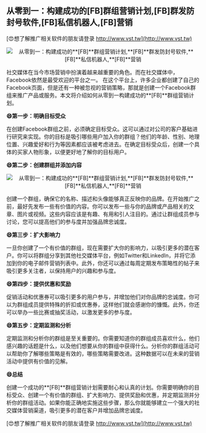 ## **从零到一：构建成功的**[FB]**群组营销计划,**[FB]**群发防封号软件,**[FB]**私信机器人,**[FB]**营销**

[😍想了解推广相关软件的朋友请登录 http://www.vst.tw](http://www.vst.tw)

 <center><img src="https://vst.tw/MP4/tuiguang/png/8.png" alt="从零到一：构建成功的**[FB]**群组营销计划,**[FB]**群发防封号软件,**[FB]**私信机器人,**[FB]**营销"></center>

社交媒体在当今市场营销中扮演着越来越重要的角色。而在社交媒体中，Facebook依然是最受欢迎的平台之一。 在这个平台上，许多企业都创建了自己的Facebook页面，但是还有一种被忽视的营销策略，那就是创建一个Facebook群组来推广产品或服务。本文将介绍如何从零到一构建成功的**[FB]**群组营销计划。

**😄第一步：明确目标受众**

在创建Facebook群组之前，必须确定目标受众。这可以通过对公司的客户基础进行研究来实现。你的目标是吸引哪些用户加入你的群组？他们的年龄、性别、地理位置、兴趣爱好和行为等因素都应该被考虑进去。在确定目标受众后，创建一个具体的买家人物形象，以便更好地了解你的目标用户。

**😄第二步：创建群组并添加内容**

 <center><img src="https://vst.tw/MP4/tuiguang/png/6.png" alt="从零到一：构建成功的**[FB]**群组营销计划,**[FB]**群发防封号软件,**[FB]**私信机器人,**[FB]**营销"></center>

创建一个群组，确保它的名称、描述和头像能够真正反映你的品牌。在开始推广之前，最好先发布一些有价值的内容。你可以发布一些与你的品牌或产品相关的文章、图片或视频。这些内容应该是有趣、有用和引人注目的。通过让群组成员参与讨论，您可以提高他们的参与度并加强品牌忠诚度。

**😄第三步：扩大影响力**

一旦你创建了一个有价值的群组，现在需要扩大你的影响力，以吸引更多的潜在客户。你可以将群组分享到其他社交媒体平台，例如Twitter和LinkedIn，并将它添加到你的电子邮件营销列表中。此外，你还可以通过每周定期发布策略性的帖子来吸引更多关注者，以保持用户的兴趣和参与度。

**😄第四步：提供优惠和奖励**

促销活动和优惠券可以吸引更多的用户参与，并增加他们对你品牌的忠诚度。你可以为群组成员提供特殊的折扣或优惠券，这样他们就会感谢你的慷慨。此外，你还可以举办一些比赛或抽奖活动，以激发更多的参与度。

**😄第五步：定期监测和分析**

定期监测和分析你的群组是至关重要的。你需要知道你的群组成员喜欢什么，他们感兴趣的话题是什么，以及他们想要从你的群组中获得什么。分析你的群组活动可以帮助你了解哪些策略是有效的，哪些策略需要改进。这种数据可以在未来的营销活动中提供有价值的见解。

**😄总结**

创建一个成功的**[FB]**群组营销计划需要耐心和认真的计划。你需要明确你的目标受众、创建一个有价值的群组、扩大影响力、提供奖励和优惠，并定期监测并分析你的群组活动。如果你能正确地实施这些步骤，那么你就能够建立一个强大的社交媒体营销渠道，吸引更多的潜在客户并增加品牌忠诚度。

[😍想了解推广相关软件的朋友请登录 http://www.vst.tw](http://www.vst.tw)



